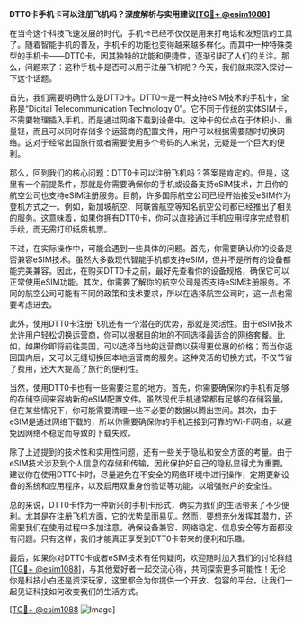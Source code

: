 **DTT0卡手机卡可以注册飞机吗？深度解析与实用建议[[TG💪+ @esim1088](https://t.me/s/esim1088)]**

在当今这个科技飞速发展的时代，手机卡已经不仅仅是用来打电话和发短信的工具了。随着智能手机的普及，手机卡的功能也变得越来越多样化。而其中一种特殊类型的手机卡——DTT0卡，因其独特的功能和便捷性，逐渐引起了人们的关注。那么，问题来了：这种手机卡是否可以用于注册飞机呢？今天，我们就来深入探讨一下这个话题。

首先，我们需要明确什么是DTT0卡。DTT0卡是一种支持eSIM技术的手机卡，全称是“Digital Telecommunication Technology 0”。它不同于传统的实体SIM卡，不需要物理插入手机，而是通过网络下载到设备中。这种卡的优点在于体积小、重量轻，而且可以同时存储多个运营商的配置文件，用户可以根据需要随时切换网络。这对于经常出国旅行或者需要使用多个号码的人来说，无疑是一个巨大的便利。

那么，回到我们的核心问题：DTT0卡可以注册飞机吗？答案是肯定的。但是，这里有一个前提条件，那就是你需要确保你的手机或设备支持eSIM技术，并且你的航空公司也支持eSIM注册服务。目前，许多国际航空公司已经开始接受eSIM作为登机方式之一。例如，新加坡航空、阿联酋航空等知名航空公司都已经推出了相关的服务。这意味着，如果你拥有DTT0卡，你可以直接通过手机应用程序完成登机手续，而无需打印纸质机票。

不过，在实际操作中，可能会遇到一些具体的问题。首先，你需要确认你的设备是否兼容eSIM技术。虽然大多数现代智能手机都支持eSIM，但并不是所有的设备都能完美兼容。因此，在购买DTT0卡之前，最好先查看你的设备规格，确保它可以正常使用eSIM功能。其次，你需要了解你的航空公司是否支持eSIM注册服务。不同的航空公司可能有不同的政策和技术要求，所以在选择航空公司时，这一点也需要考虑进去。

此外，使用DTT0卡注册飞机还有一个潜在的优势，那就是灵活性。由于eSIM技术允许用户轻松切换运营商，你可以根据目的地的不同选择最适合的网络套餐。比如，如果你即将前往美国，可以选择当地的运营商以获得更优惠的价格；而当你返回国内后，又可以无缝切换回本地运营商的服务。这种灵活的切换方式，不仅节省了费用，还大大提高了旅行的便利性。

当然，使用DTT0卡也有一些需要注意的地方。首先，你需要确保你的手机有足够的存储空间来容纳新的eSIM配置文件。虽然现代手机通常都有足够的存储容量，但在某些情况下，你可能需要清理一些不必要的数据以腾出空间。其次，由于eSIM是通过网络下载的，所以你需要确保你的手机连接到可靠的Wi-Fi网络，以避免因网络不稳定而导致的下载失败。

除了上述提到的技术性和实用性问题，还有一些关于隐私和安全方面的考量。由于eSIM技术涉及到个人信息的存储和传输，因此保护好自己的隐私显得尤为重要。建议你在使用DTT0卡时，尽量避免在不安全的网络环境中进行操作，定期更新设备的系统和应用程序，以及启用双重身份验证等功能，以增强账户的安全性。

总的来说，DTT0卡作为一种新兴的手机卡形式，确实为我们的生活带来了不少便利。尤其是在注册飞机方面，它的优势显而易见。然而，要想充分发挥其潜力，还需要我们在使用过程中多加注意，确保设备兼容、网络稳定、信息安全等方面都没有问题。只有这样，我们才能真正享受到DTT0卡带来的便利和乐趣。

最后，如果你对DTT0卡或者eSIM技术有任何疑问，欢迎随时加入我们的讨论群组[[TG💪+ @esim1088](https://t.me/s/esim1088)]，与其他爱好者一起交流心得，共同探索更多可能性！无论你是科技小白还是资深玩家，这里都会为你提供一个开放、包容的平台，让我们一起见证科技如何改变我们的生活方式。

[[TG💪+ @esim1088](https://t.me/s/esim1088) ![Image](https://i.postimg.cc/4NQfJmqS/Snipaste-2025-05-13-00-14-12.png)]